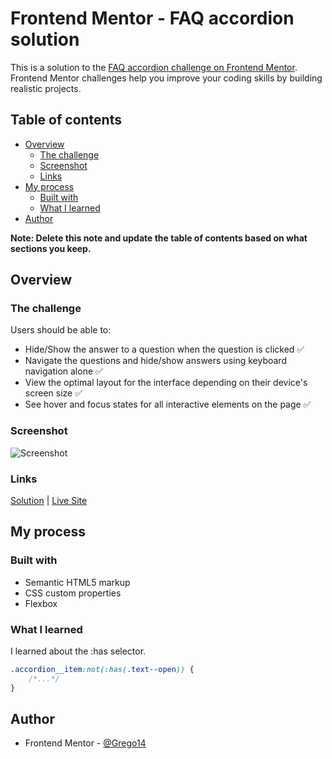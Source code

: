 # Frontend Mentor - FAQ accordion solution

This is a solution to the [FAQ accordion challenge on Frontend Mentor](https://www.frontendmentor.io/challenges/faq-accordion-wyfFdeBwBz). Frontend Mentor challenges help you improve your coding skills by building realistic projects. 

## Table of contents

- [Overview](#overview)
  - [The challenge](#the-challenge)
  - [Screenshot](#screenshot)
  - [Links](#links)
- [My process](#my-process)
  - [Built with](#built-with)
  - [What I learned](#what-i-learned)
- [Author](#author)

**Note: Delete this note and update the table of contents based on what sections you keep.**

## Overview

### The challenge

Users should be able to:

- Hide/Show the answer to a question when the question is clicked ✅
- Navigate the questions and hide/show answers using keyboard navigation alone ✅
- View the optimal layout for the interface depending on their device's screen size ✅
- See hover and focus states for all interactive elements on the page ✅

### Screenshot

![Screenshot](../screenshots/faq-accordion-main.webp)

### Links

[Solution](https://github.com/Grego14/FrontendMentor_Challenges/tree/main/challenges/faq-accordion-main) | [Live Site](https://grego14.github.io/FrontendMentor_Challenges/challenges/faq-accordion-main/)

## My process

### Built with

- Semantic HTML5 markup
- CSS custom properties
- Flexbox


### What I learned

I learned about the :has selector.
```css
.accordion__item:not(:has(.text--open)) {
    /*...*/
}
```

## Author

- Frontend Mentor - [@Grego14](https://www.frontendmentor.io/profile/Grego14)
